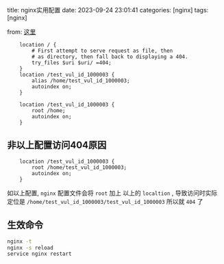 title: nginx实用配置
date: 2023-09-24 23:01:41
categories: [nginx]
tags: [nginx]

from: [这里](https://blog.csdn.net/weixin_44779019/article/details/102027039?ydreferer=aHR0cHM6Ly9jbi5iaW5nLmNvbS8%3D)

```nginx
	location / {
		# First attempt to serve request as file, then
		# as directory, then fall back to displaying a 404.
		try_files $uri $uri/ =404;
	}
	location /test_vul_id_1000003 {
		alias /home/test_vul_id_1000003;
		autoindex on;
	}
```
```nginx
	location /test_vul_id_1000003 {
		root /home;
		autoindex on;
	}
```

## 非以上配置访问404原因
```nginx
	location /test_vul_id_1000003 {
		root /home/test_vul_id_1000003;
		autoindex on;
	}
```
如以上配置, `nginx` 配置文件会将 `root` 加上 以上的 `localtion` , 导致访问时实际定位是 `/home/test_vul_id_1000003/test_vul_id_1000003` 所以就 `404` 了


## 生效命令
```bash
nginx -t
nginx -s reload
service nginx restart
```
